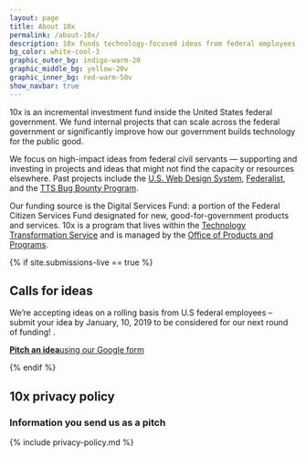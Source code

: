 ```yaml
---
layout: page
title: About 10x
permalink: /about-10x/
description: 10x funds technology-focused ideas from federal employees with an aim to improve the experience all people have with our government.
bg_color: white-cool-3
graphic_outer_bg: indigo-warm-20
graphic_middle_bg: yellow-20v
graphic_inner_bg: red-warm-50v
show_navbar: true
---
```


10x is an incremental investment fund inside the United States federal government. We fund internal projects that can scale across the federal government or significantly improve how our government builds technology for the public good.

We focus on high-impact ideas from federal civil servants — supporting and investing in projects and ideas that might not find the capacity or resources elsewhere. Past projects include the [U.S. Web Design System](https://designsystem.digital.gov), [Federalist](https://federalist.18f.gov), and the [TTS Bug Bounty Program](https://hackerone.com/tts).

Our funding source is the Digital Services Fund: a portion of the Federal Citizen Services Fund designated for new, good-for-government products and services. 10x is a program that lives within the [Technology Transformation Service](https://www.gsa.gov/about-us/organization/federal-acquisition-service/technology-transformation-services) and is managed by the [Office of Products and Programs](https://www.gsa.gov/about-us/organization/federal-acquisition-service/technology-transformation-services/office-of-products-and-programs).

{% if site.submissions-live == true %}

<h2 class="docs-h2">Calls for ideas</h2>

We’re accepting ideas on a rolling basis from U.S federal employees &ndash; submit your idea by January, 10, 2019 to be considered for our next round of funding! .

<div class="g-row tablet:display-flex tablet:align-items-center clearfix margin-top-2 tablet:margin-top-3">
  <a href="{{ site.submission_form }}" class="g-col tablet:g-col-auto background-color-red-warm-50v color-white padding-2 border-radius-small tablet:margin-right-5 text-decoration-none hover:background-color-indigo-warm-50v text-align-center margin-top-2 tablet:margin-top-0"><strong class="tablet:font-sans-8">Pitch an idea</strong><span class="font-sans-6 font-weight-300 display-block color-white">using our Google form</span></a>
</div>

{% endif %}



<h2 class="docs-h2">10x privacy policy</h2>

### Information you send us as a pitch

{% include privacy-policy.md %}
